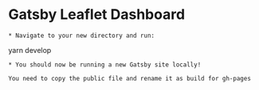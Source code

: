 # Gatsby Leaflet Dashboard

```
* Navigate to your new directory and run:
```
yarn develop
```
* You should now be running a new Gatsby site locally!

You need to copy the public file and rename it as build for gh-pages